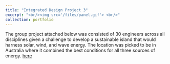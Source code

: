 ```yaml
---
title: "Integrated Design Project 3"
excerpt: "<br/><img src='/files/panel.gif'> <br/>"
collection: portfolio
---
```


The group project attached below was consisted of 30 engineers across all disciplines given a challenge to develop a sustainable island that would harness solar, wind, and wave energy. The location was picked to be in Australia where it combined the best conditions for all three sources of energy. [here](https://github.com/odysseasb12/odysseasb12.github.io/blob/master/files/annotated-IDP3_Team%203_Final.pdf)

